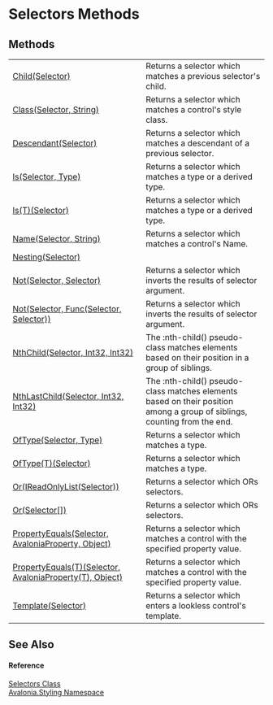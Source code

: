 # Selectors Methods




## Methods
<table>
<tr>
<td><a href="M_Avalonia_Styling_Selectors_Child">Child(Selector)</a></td>
<td>Returns a selector which matches a previous selector's child.</td>
</tr>
<tr>
<td><a href="M_Avalonia_Styling_Selectors_Class">Class(Selector, String)</a></td>
<td>Returns a selector which matches a control's style class.</td>
</tr>
<tr>
<td><a href="M_Avalonia_Styling_Selectors_Descendant">Descendant(Selector)</a></td>
<td>Returns a selector which matches a descendant of a previous selector.</td>
</tr>
<tr>
<td><a href="M_Avalonia_Styling_Selectors_Is">Is(Selector, Type)</a></td>
<td>Returns a selector which matches a type or a derived type.</td>
</tr>
<tr>
<td><a href="M_Avalonia_Styling_Selectors_Is__1">Is(T)(Selector)</a></td>
<td>Returns a selector which matches a type or a derived type.</td>
</tr>
<tr>
<td><a href="M_Avalonia_Styling_Selectors_Name">Name(Selector, String)</a></td>
<td>Returns a selector which matches a control's Name.</td>
</tr>
<tr>
<td><a href="M_Avalonia_Styling_Selectors_Nesting">Nesting(Selector)</a></td>
<td> </td>
</tr>
<tr>
<td><a href="M_Avalonia_Styling_Selectors_Not">Not(Selector, Selector)</a></td>
<td>Returns a selector which inverts the results of selector argument.</td>
</tr>
<tr>
<td><a href="M_Avalonia_Styling_Selectors_Not_1">Not(Selector, Func(Selector, Selector))</a></td>
<td>Returns a selector which inverts the results of selector argument.</td>
</tr>
<tr>
<td><a href="M_Avalonia_Styling_Selectors_NthChild">NthChild(Selector, Int32, Int32)</a></td>
<td>The :nth-child() pseudo-class matches elements based on their position in a group of siblings.</td>
</tr>
<tr>
<td><a href="M_Avalonia_Styling_Selectors_NthLastChild">NthLastChild(Selector, Int32, Int32)</a></td>
<td>The :nth-child() pseudo-class matches elements based on their position among a group of siblings, counting from the end.</td>
</tr>
<tr>
<td><a href="M_Avalonia_Styling_Selectors_OfType">OfType(Selector, Type)</a></td>
<td>Returns a selector which matches a type.</td>
</tr>
<tr>
<td><a href="M_Avalonia_Styling_Selectors_OfType__1">OfType(T)(Selector)</a></td>
<td>Returns a selector which matches a type.</td>
</tr>
<tr>
<td><a href="M_Avalonia_Styling_Selectors_Or_1">Or(IReadOnlyList(Selector))</a></td>
<td>Returns a selector which ORs selectors.</td>
</tr>
<tr>
<td><a href="M_Avalonia_Styling_Selectors_Or">Or(Selector[])</a></td>
<td>Returns a selector which ORs selectors.</td>
</tr>
<tr>
<td><a href="M_Avalonia_Styling_Selectors_PropertyEquals">PropertyEquals(Selector, AvaloniaProperty, Object)</a></td>
<td>Returns a selector which matches a control with the specified property value.</td>
</tr>
<tr>
<td><a href="M_Avalonia_Styling_Selectors_PropertyEquals__1">PropertyEquals(T)(Selector, AvaloniaProperty(T), Object)</a></td>
<td>Returns a selector which matches a control with the specified property value.</td>
</tr>
<tr>
<td><a href="M_Avalonia_Styling_Selectors_Template">Template(Selector)</a></td>
<td>Returns a selector which enters a lookless control's template.</td>
</tr>
</table>

## See Also


#### Reference
<a href="T_Avalonia_Styling_Selectors">Selectors Class</a>  
<a href="N_Avalonia_Styling">Avalonia.Styling Namespace</a>  

